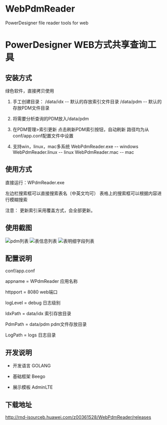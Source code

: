 # WebPdmReader
PowerDesigner file reader tools for web

# PowerDesigner WEB方式共享查询工具

## 安装方式
绿色软件，直接拷贝使用

1. 手工创建目录：
/data/idx -- 默认的存放索引文件目录
/data/pdm -- 默认的存放PDM文件目录

2. 将需要分析查询的PDM放入/data/pdm

3. 在PDM管理>索引更新 点击刷新PDM索引按钮，自动刷新
路径均为从conf/app.conf配置文件中设置

4. 支持win，linux，mac多系统
WebPdmReader.exe -- windows
WebPdmReader.linux -- linux
WebPdmReader.mac -- mac

## 使用方式
直接运行：WPdmReader.exe

左边栏搜索框可以直接搜索表名（中英文均可）
表格上的搜索框可以根据内容进行模糊搜索

注意：
    更新索引采用覆盖方式，会全部更新。

使用截图
----
![pdm列表](/img/jt1.PNG)
![表信息列表](/img/jt2.PNG)
![表明细字段列表](/img/jt3.PNG)

## 配置说明
conf/app.conf

appname = WPdmReader    应用名称

httpport = 8080         web端口

logLevel = debug        日志级别

IdxPath = data/idx      索引存放目录

PdmPath = data/pdm      pdm文件存放目录

LogPath = logs          日志目录

## 开发说明
* 开发语言
    GOLANG

* 基础框架
    Beego

* 展示模板
    AdminLTE

## 下载地址
http://rnd-isourceb.huawei.com/z00361528/WebPdmReader/releases
